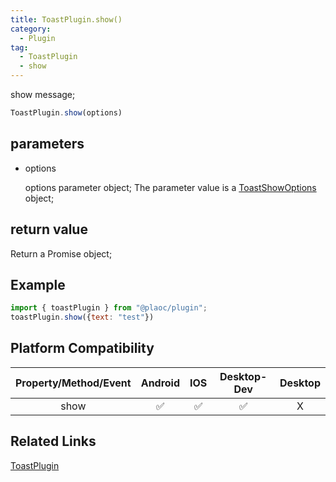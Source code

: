 ```yaml
---
title: ToastPlugin.show()
category:
  - Plugin
tag:
  - ToastPlugin
  - show
---
```


show message;

```js
ToastPlugin.show(options)
```

## parameters

  - options

    options parameter object;
    The parameter value is a [ToastShowOptions](../../interface/toast-show-options/index.md) object;

## return value

  Return a Promise object;

## Example
```js
import { toastPlugin } from "@plaoc/plugin";
toastPlugin.show({text: "test"})
```

## Platform Compatibility

| Property/Method/Event| Android | IOS | Desktop-Dev | Desktop |
|:--------------------:|:-------:|:---:|:-----------:|:-------:|
| show                 | ✅       | ✅  | ✅          | X       |

## Related Links

[ToastPlugin](./index.md)


